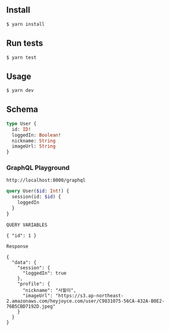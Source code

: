 ## Install

```sh
$ yarn install
```

## Run tests

```sh
$ yarn test
```

## Usage

```sh
$ yarn dev
```

## Schema

```graphql
type User {
  id: ID!
  loggedIn: Boolean!
  nickname: String
  imageUrl: String
}
```

### GraphQL Playground

```
http://localhost:8000/graphql
```


```graphql
query User($id: Int!) {
  session(id: $id) {
    loggedIn
  }
}
```

`QUERY VARIABLES`
```
{ "id": 1 }
```

`Response`
```
{
  "data": {
    "session": {
      "loggedIn": true
    },
    "profile": {
      "nickname": "사월이",
      "imageUrl": "https://s3.ap-northeast-2.amazonaws.com/heyjoyce.com/user/C9831075-56CA-432A-B0E2-76B5CBD7192D.jpeg"
    }
  }
}
```